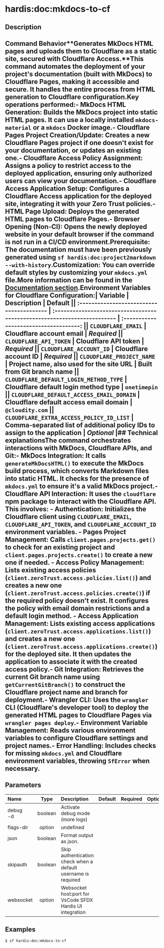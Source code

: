 <!-- This file has been generated with command 'sf hardis:doc:plugin:generate'. Please do not update it manually or it may be overwritten -->
# hardis:doc:mkdocs-to-cf

## Description

## Command Behavior**Generates MkDocs HTML pages and uploads them to Cloudflare as a static site, secured with Cloudflare Access.**This command automates the deployment of your project's documentation (built with MkDocs) to Cloudflare Pages, making it accessible and secure. It handles the entire process from HTML generation to Cloudflare configuration.Key operations performed:- **MkDocs HTML Generation:** Builds the MkDocs project into static HTML pages. It can use a locally installed `mkdocs-material` or a `mkdocs` Docker image.- **Cloudflare Pages Project Creation/Update:** Creates a new Cloudflare Pages project if one doesn't exist for your documentation, or updates an existing one.- **Cloudflare Access Policy Assignment:** Assigns a policy to restrict access to the deployed application, ensuring only authorized users can view your documentation.- **Cloudflare Access Application Setup:** Configures a Cloudflare Access application for the deployed site, integrating it with your Zero Trust policies.- **HTML Page Upload:** Deploys the generated HTML pages to Cloudflare Pages.- **Browser Opening (Non-CI):** Opens the newly deployed website in your default browser if the command is not run in a CI/CD environment.**Prerequisite:** The documentation must have been previously generated using `sf hardis:doc:project2markdown --with-history`.**Customization:** You can override default styles by customizing your `mkdocs.yml` file.More information can be found in the [Documentation section](https://sfdx-hardis.cloudity.com/salesforce-project-documentation/).**Environment Variables for Cloudflare Configuration:**| Variable                                  | Description                                                              | Default                               || :---------------------------------------- | :----------------------------------------------------------------------- | :------------------------------------: || `CLOUDFLARE_EMAIL`                        | Cloudflare account email                                                 | _Required_                            || `CLOUDFLARE_API_TOKEN`                    | Cloudflare API token                                                     | _Required_                            || `CLOUDFLARE_ACCOUNT_ID`                   | Cloudflare account ID                                                    | _Required_                            || `CLOUDFLARE_PROJECT_NAME`                 | Project name, also used for the site URL                                 | Built from Git branch name            || `CLOUDFLARE_DEFAULT_LOGIN_METHOD_TYPE`    | Cloudflare default login method type                                     | `onetimepin`                          || `CLOUDFLARE_DEFAULT_ACCESS_EMAIL_DOMAIN`  | Cloudflare default access email domain                                   | `@cloudity.com`                       || `CLOUDFLARE_EXTRA_ACCESS_POLICY_ID_LIST`  | Comma-separated list of additional policy IDs to assign to the application | _Optional_                            |## Technical explanationsThe command orchestrates interactions with MkDocs, Cloudflare APIs, and Git:- **MkDocs Integration:** It calls `generateMkDocsHTML()` to execute the MkDocs build process, which converts Markdown files into static HTML. It checks for the presence of `mkdocs.yml` to ensure it's a valid MkDocs project.- **Cloudflare API Interaction:** It uses the `cloudflare` npm package to interact with the Cloudflare API. This involves:  - **Authentication:** Initializes the Cloudflare client using `CLOUDFLARE_EMAIL`, `CLOUDFLARE_API_TOKEN`, and `CLOUDFLARE_ACCOUNT_ID` environment variables.  - **Pages Project Management:** Calls `client.pages.projects.get()` to check for an existing project and `client.pages.projects.create()` to create a new one if needed.  - **Access Policy Management:** Lists existing access policies (`client.zeroTrust.access.policies.list()`) and creates a new one (`client.zeroTrust.access.policies.create()`) if the required policy doesn't exist. It configures the policy with email domain restrictions and a default login method.  - **Access Application Management:** Lists existing access applications (`client.zeroTrust.access.applications.list()`) and creates a new one (`client.zeroTrust.access.applications.create()`) for the deployed site. It then updates the application to associate it with the created access policy.- **Git Integration:** Retrieves the current Git branch name using `getCurrentGitBranch()` to construct the Cloudflare project name and branch for deployment.- **Wrangler CLI:** Uses the `wrangler` CLI (Cloudflare's developer tool) to deploy the generated HTML pages to Cloudflare Pages via `wrangler pages deploy`.- **Environment Variable Management:** Reads various environment variables to configure Cloudflare settings and project names.- **Error Handling:** Includes checks for missing `mkdocs.yml` and Cloudflare environment variables, throwing `SfError` when necessary.

## Parameters

| Name         |  Type   | Description                                                   | Default | Required | Options |
|:-------------|:-------:|:--------------------------------------------------------------|:-------:|:--------:|:-------:|
| debug<br/>-d | boolean | Activate debug mode (more logs)                               |         |          |         |
| flags-dir    | option  | undefined                                                     |         |          |         |
| json         | boolean | Format output as json.                                        |         |          |         |
| skipauth     | boolean | Skip authentication check when a default username is required |         |          |         |
| websocket    | option  | Websocket host:port for VsCode SFDX Hardis UI integration     |         |          |         |

## Examples

```shell
$ sf hardis:doc:mkdocs-to-cf
```


